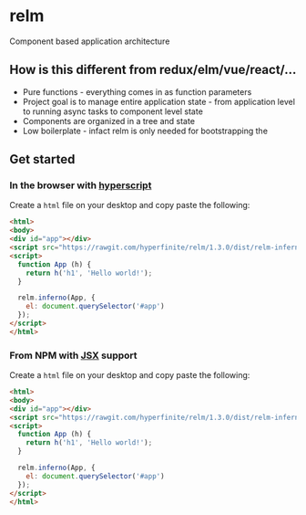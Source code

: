 # relm
Component based application architecture

## How is this different from redux/elm/vue/react/...

* Pure functions - everything comes in as function parameters
* Project goal is to manage entire application state - from application level to running async tasks to component level state
* Components are organized in a tree and state
* Low boilerplate - infact relm is only needed for bootstrapping the


## Get started

### In the browser with [hyperscript](#)

Create a `html` file on your desktop and copy paste the following:

```html
<html>
<body>
<div id="app"></div>
<script src="https://rawgit.com/hyperfinite/relm/1.3.0/dist/relm-inferno.min.js"></script>
<script>
  function App (h) {
    return h('h1', 'Hello world!');
  }

  relm.inferno(App, {
    el: document.querySelector('#app')
  });
</script>
</html>
```

### From NPM with [JSX](#) support

Create a `html` file on your desktop and copy paste the following:

```html
<html>
<body>
<div id="app"></div>
<script src="https://rawgit.com/hyperfinite/relm/1.3.0/dist/relm-inferno.min.js"></script>
<script>
  function App (h) {
    return h('h1', 'Hello world!');
  }

  relm.inferno(App, {
    el: document.querySelector('#app')
  });
</script>
</html>
```
